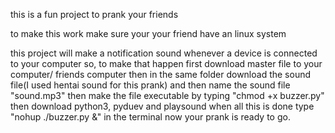 this is a fun project to prank your friends

to make this work make sure your your friend have an linux system

this project will make a notification sound whenever a device is connected to your computer so, to make that happen first download master file to your computer/ friends computer then in the same folder download the sound file(I used hentai sound for this prank) and then name the sound file "sound.mp3" then make the file executable by typing "chmod +x buzzer.py" then download python3, pyduev and playsound when all this is done type "nohup ./buzzer.py &" in the terminal now your prank is ready to go.
